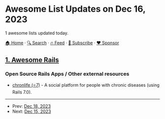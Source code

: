 # Awesome List Updates on Dec 16, 2023

1 awesome lists updated today.

[🏠 Home](/README.md) · [🔍 Search](https://www.trackawesomelist.com/search/) · [🔥 Feed](https://www.trackawesomelist.com/rss.xml) · [📮 Subscribe](https://trackawesomelist.us17.list-manage.com/subscribe?u=d2f0117aa829c83a63ec63c2f&id=36a103854c) · [❤️  Sponsor](https://github.com/sponsors/theowenyoung)



## [1. Awesome Rails](/content/gramantin/awesome-rails/README.md)

### Open Source Rails Apps / Other external resources

*   [chronlife (⭐7)](https://github.com/maciejb2k/chronlife) - A social platform for people with chronic diseases (using Rails 7.0).

---

- Prev: [Dec 18, 2023](/content/2023/12/18/README.md)
- Next: [Dec 15, 2023](/content/2023/12/15/README.md)